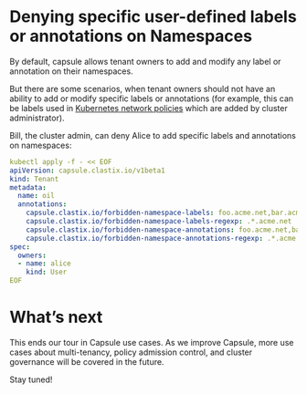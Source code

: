 # Denying specific user-defined labels or annotations on Namespaces

By default, capsule allows tenant owners to add and modify any label or annotation on their namespaces. 

But there are some scenarios, when tenant owners should not have an ability to add or modify specific labels or annotations (for example, this can be labels used in [Kubernetes network policies](https://kubernetes.io/docs/concepts/services-networking/network-policies/) which are added by cluster administrator).

Bill, the cluster admin, can deny Alice to add specific labels and annotations on namespaces:

```yaml
kubectl apply -f - << EOF
apiVersion: capsule.clastix.io/v1beta1
kind: Tenant
metadata:
  name: oil
  annotations:
    capsule.clastix.io/forbidden-namespace-labels: foo.acme.net,bar.acme.net
    capsule.clastix.io/forbidden-namespace-labels-regexp: .*.acme.net
    capsule.clastix.io/forbidden-namespace-annotations: foo.acme.net,bar.acme.net
    capsule.clastix.io/forbidden-namespace-annotations-regexp: .*.acme.net
spec:
  owners:
  - name: alice
    kind: User
EOF
```

# What’s next
This ends our tour in Capsule use cases. As we improve Capsule, more use cases about multi-tenancy, policy admission control, and cluster governance will be covered in the future.

Stay tuned!